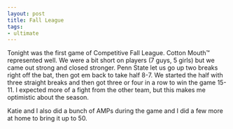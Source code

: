 ```yaml
---
layout: post
title: Fall League
tags:
- ultimate
---
```


Tonight was the first game of Competitive Fall League. Cotton Mouth&#8482; represented well. We were a bit short on players (7 guys, 5 girls) but we came out strong and closed stronger. Penn State let us go up two breaks right off the bat, then got em back to take half 8-7. We started the half with three straight breaks and then got three or four in a row to win the game 15-11. I expected more of a fight from the other team, but this makes me optimistic about the season. 

Katie and I also did a bunch of AMPs during the game and I did a few more at home to bring it up to 50.
